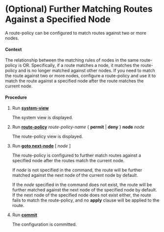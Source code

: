 (Optional) Further Matching Routes Against a Specified Node
===========================================================

A route-policy can be configured to match routes against two or more nodes.

#### Context

The relationship between the matching rules of nodes in the same route-policy is OR. Specifically, if a route matches a node, it matches the route-policy and is no longer matched against other nodes. If you need to match the route against two or more nodes, configure a route-policy and use it to match the route against a specified node after the route matches the current node.


#### Procedure

1. Run [**system-view**](cmdqueryname=system-view)
   
   
   
   The system view is displayed.
2. Run [**route-policy**](cmdqueryname=route-policy) *route-policy-name* { **permit** | **deny** } **node** *node*
   
   
   
   The route-policy view is displayed.
3. Run [**goto next-node**](cmdqueryname=goto+next-node) [ *node* ]
   
   
   
   The route-policy is configured to further match routes against a specified node after the routes match the current node.
   
   If *node* is not specified in the command, the route will be further matched against the next node of the current node by default.
   
   
   
   If the *node* specified in the command does not exist, the route will be further matched against the next node of the specified node by default. If the next node of the specified node does not exist either, the route fails to match the route-policy, and no **apply** clause will be applied to the route.
4. Run [**commit**](cmdqueryname=commit)
   
   
   
   The configuration is committed.